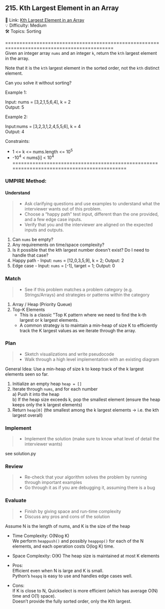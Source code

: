 ## 215. Kth Largest Element in an Array
🔗 Link: [Kth Largest Element in an Array](https://leetcode.com/problems/kth-largest-element-in-an-array/description/)<br>
💡 Difficulty: Medium<br>
🛠️ Topics: Sorting<br>

============================================================================================<br>
Given an integer array `nums` and an integer `k`, return the `kth` largest element in the array.<br>

Note that it is the `kth` largest element in the sorted order, not the `kth` distinct element.<br>

Can you solve it without sorting?<br>

 

Example 1:<br>

Input: nums = [3,2,1,5,6,4], k = 2<br>
Output: 5<br>

Example 2:<br>

Input:nums = [3,2,3,1,2,4,5,5,6], k = 4<br>
Output: 4<br>
 

Constraints:<br>

- 1 <= k <= nums.length <= 10<sup>5</sup>
- -10<sup>4</sup> < nums[i] < 10<sup>4</sup>
===========================================================================================<br>
### UMPIRE Method:
#### Understand

> - Ask clarifying questions and use examples to understand what the interviewer wants out of this problem.
> - Choose a “happy path” test input, different than the one provided, and a few edge case inputs. 
> - Verify that you and the interviewer are aligned on the expected inputs and outputs.
1. Can `nums` be empty?<br>
2. Any requirements on time/space complexity?<br>
3. Is it possible that the kth largest number doesn't exist? Do I need to handle that case?<br>
4. Happy path - Input: `nums` = [12,0,3,5,9], k = 2; Output: 2
5. Edge case - Input: `nums` = [-1], target = 1; Output: 0

### Match
> - See if this problem matches a problem category (e.g. Strings/Arrays) and strategies or patterns within the category
1. Array / Heap (Priority Queue)
2. Top-K Elements
   - This is a classic "Top K pattern where we need to find the k-th largest or k largest elements.
   - A common strategy is to maintain a min-heap of size K to efficiently track the K largest values as we iterate through the array.
   
### Plan
> - Sketch visualizations and write pseudocode
> - Walk through a high level implementation with an existing diagram

General Idea: Use a min-heap of size k to keep track of the k largest elements seen so far.<br>

1) Initialize an empty heap `heap = []`
2) Iterate through `nums`, and for each number<br>
   a) Push it into the heap<br>
   b) If the heap size exceeds k, pop the smallest element (ensure the heap keeps only the k largest elements)<br>
6) Return `heap[0]` (the smallest among the k largest elements → i.e. the kth largest overall)
    
### Implement
> - Implement the solution (make sure to know what level of detail the interviewer wants)

see solution.py

### Review
> - Re-check that your algorithm solves the problem by running through important examples
> - Go through it as if you are debugging it, assuming there is a bug
### Evaluate
> - Finish by giving space and run-time complexity
> - Discuss any pros and cons of the solution

Assume N is the length of nums, and K is the size of the heap

- Time Complexity: O(Nlog K)<br>
  We perform `heappush()` and possibly `heappop()` for each of the N elements, and each operation costs O(log K) time.<br>
- Space Complexity: O(K)
  The heap size is maintained at most K elements<br>

- Pros:<br>
  Efficient even when N is large and K is small.<br>
  Python’s `heapq` is easy to use and handles edge cases well.<br>
- Cons:<br>
  If K is close to N, Quickselect is more efficient (which has average O(N) time and O(1) space).<br>
  Doesn’t provide the fully sorted order, only the Kth largest.<br>
